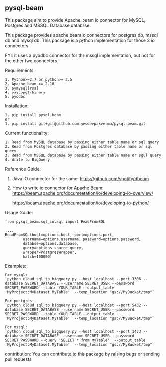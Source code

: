 ## pysql-beam

This package aim to provide Apache_beam io connector for MySQL, Postgres and MSSQL Database database.


This package provides apache beam io connectors for postgres db, mssql db and mysql db.
This package is a python implementation for those 3 io connectors

FYI: it uses a pyodbc connector for the mssql implementation, but not for the other two connectors  

Requirements:

    1. Python>=2.7 or python>= 3.5
    2. Apache beam >= 2.10
    3. pymysql[rsa]
    4. psycopg2-binary
    5. pyodbc


Installation:
    
    1. pip install pysql-beam
    or
    1. pip install git+git@github.com:yesdeepakverma/pysql-beam.git


Current functionality:

    1. Read from MySQL database by passing either table name or sql query
    2. Read from Postgres database by passing either table name or sql query
    3. Read from MSSQL database by passing either table name or squl query
    4. Write to BigQuery

Reference Guide:

1. Java IO connector for the same:
    https://github.com/spotify/dbeam

2. How to write io connector for Apache Beam:
    https://beam.apache.org/documentation/io/developing-io-overview/
    
    https://beam.apache.org/documentation/io/developing-io-python/

Usage Guide:
```
from pysql_beam.sql_io.sql import ReadFromSQL

....
ReadFromSQL(host=options.host, port=options.port,
        username=options.username, password=options.password,
        databse=options.database,
        query=options.source_query,
        wrapper=PostgresWrapper,
        batch=100000)

```
Examples:

    For mysql:
    `python cloud_sql_to_bigquery.py --host localhost --port 3306 --database SECRET_DATABASE --username SECRET_USER --password SECRET_PASSWORD --table YOUR_TABLE --output_table 'MyProject:MyDataset.MyTable'  --temp_location "gs://MyBucket/tmp"`

    For postgres:
    `python cloud_sql_to_bigquery.py --host localhost --port 5432 --database SECRET_DATABASE --username SECRET_USER --password SECRET_PASSWORD --table YOUR_TABLE --output_table 'MyProject:MyDataset.MyTable'  --temp_location "gs://MyBucket/tmp"`

    For mssql:
    `python cloud_sql_to_bigquery.py --host localhost --port 1433 --database SECRET_DATABASE --username SECRET_USER --password SECRET_PASSWORD --query 'SELECT * from MyTable'  --output_table 'MyProject:MyDataset.MyTable'  --temp_location "gs://MyBucket/tmp"` 


contribution:
    You can contribute to this package by raising bugs or sending pull requests
